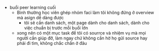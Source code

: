 - buổi peer learning cuối
	- Bình thường học viên ghép nhóm faci làm tôi không đứng ở overview mà asign dễ dàng được
		- tôi sẽ cần danh sách, một page dành cho danh sách, dành cho việc chuẩn bị trước mỗi buổi lớn
	- xong nên có một mục task để tôi có sourrce và nhiệm vụ mà mọi người cần giúp đỡ, làm ngay chứ không cần hờ họ gửi source hay phải đi tìm, không chắc chắn ở đâu